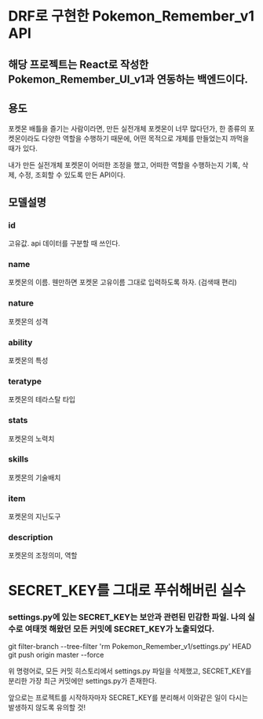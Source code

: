 # DRF로 구현한 Pokemon_Remember_v1 API
## 해당 프로젝트는 React로 작성한 Pokemon_Remember_UI_v1과 연동하는 백엔드이다.

## 용도
포켓몬 배틀을 즐기는 사람이라면, 만든 실전개체 포켓몬이 너무 많다던가, 한 종류의 포켓몬이라도 다양한 역할을 수행하기 때문에, 어떤 목적으로 개체를 만들었는지 까먹을 때가 있다.

내가 만든 실전개체 포켓몬이 어떠한 조정을 했고, 어떠한 역할을 수행하는지 기록, 삭제, 수정, 조회할 수 있도록 만든 API이다.

## 모델설명

### id
고유값. api 데이터를 구분할 때 쓰인다.

### name
포켓몬의 이름. 웬만하면 포켓몬 고유이름 그대로 입력하도록 하자. (검색때 편리)

### nature
포켓몬의 성격

### ability
포켓몬의 특성

### teratype
포켓몬의 테라스탈 타입

### stats
포켓몬의 노력치

### skills
포켓몬의 기술배치

### item
포켓몬의 지닌도구

### description
포켓몬의 조정의미, 역할


# SECRET_KEY를 그대로 푸쉬해버린 실수

### settings.py에 있는 SECRET_KEY는 보안과 관련된 민감한 파일. 나의 실수로 여태껏 해왔던 모든 커밋에 SECRET_KEY가 노출되었다.

git filter-branch --tree-filter 'rm Pokemon_Remember_v1/settings.py' HEAD
git push origin master --force

위 명령어로, 모든 커밋 히스토리에서 settings.py 파일을 삭제했고, SECRET_KEY를 분리한 가장 최근 커밋에만 settings.py가 존재한다.

앞으로는 프로젝트를 시작하자마자 SECRET_KEY를 분리해서 이와같은 일이 다시는 발생하지 않도록 유의할 것!